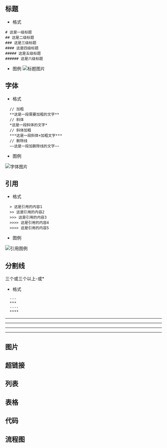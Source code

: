 ## 标题
- 格式
```
# 这是一级标题
## 这是二级标题
### 这是三级标题
#### 这是四级标题
##### 这是五级标题
###### 这是六级标题
```
- 图例
![标题图片](/title.png)

## 字体
- 格式
```
  // 加粗
  **这是一段需要加粗的文字**
  // 斜体
  *这是一段斜体的文字*
  // 斜体加粗
  ***这是一段斜体+加粗文字***
  // 删除线
  ~~这是一段加删除线的文字~~
```

- 图例

![字体图片](/fontSize.png)

## 引用
- 格式
```
  > 这是引用的内容1
  >> 这是引用的内容2
  >>> 这是引用的内容3
  >>>> 这是引用的内容4
  >>>> 这是引用的内容5
```
- 图例

![引用图例](/reference.png)


## 分割线
三个或三个以上-或*
- 格式
```
  ---
  ***
  ----
  ****
``` 
 ---
  ***
  ----
  ****


## 图片

## 超链接

## 列表
## 表格
## 代码
## 流程图